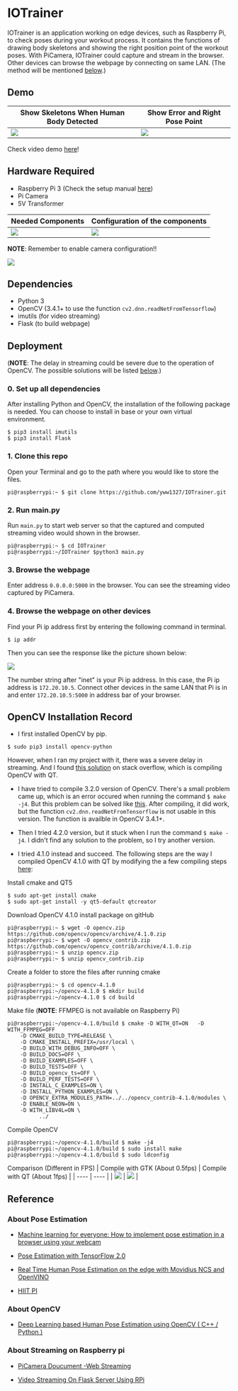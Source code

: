 # IOTrainer
IOTrainer is an application working on edge devices, such as Raspberry Pi, to check poses during your workout process. It contains the functions of drawing body skeletons and showing the right position point of the workout poses. With PiCamera, IOTrainer could capture and stream in the browser. Other devices can browse the webpage by connecting on same LAN. (The method will be mentioned [below](https://github.com/yww1327/IOTrainer#4-browse-the-webpage-on-other-devices).)

## Demo
| Show Skeletons When Human Body Detected | Show Error and Right Pose Point |
| ---- | ---- |
| ![](https://github.com/yww1327/IOTrainer/blob/main/readme/skeletons.png) | ![](https://github.com/yww1327/IOTrainer/blob/main/readme/error.png) |

Check video demo [here](google.com)!

## Hardware Required
* Raspberry Pi 3 (Check the setup manual [here](https://github.com/yww1327/IOTrainer/blob/main/readme/setupManual.pdf))
* Pi Camera
* 5V Transformer

| Needed Components | Configuration of the components |
| ---- | ---- |
| ![](https://github.com/yww1327/IOTrainer/blob/main/readme/neededHardware.jpg) | ![](https://github.com/yww1327/IOTrainer/blob/main/readme/hardwardConfig.jpg) | 

**NOTE**: Remember to enable camera configuration!!
 
![](https://github.com/yww1327/IOTrainer/blob/main/readme/cameraConfigSetup.png)

## Dependencies
* Python 3
* OpenCV (3.4.1+ to use the function ```cv2.dnn.readNetFromTensorflow```)
* imutils (for video streaming)
* Flask (to build webpage)

## Deployment
(**NOTE**: The delay in streaming could be severe due to the operation of OpenCV. The possible solutions will be listed [below](https://github.com/yww1327/IOTrainer#opencv-installation-record).)


### 0. Set up all dependencies

After installing Python and OpenCV, the installation of the following package is needed. You can choose to install in base or your own virtual environment.
```
$ pip3 install imutils
$ pip3 install Flask
```

### 1. Clone this repo

Open your Terminal and go to the path where you would like to store the files.
```
pi@raspberrypi:~ $ git clone https://github.com/yww1327/IOTrainer.git
``` 
### 2. Run main.py

Run ```main.py``` to start web server so that the captured and computed streaming video would shown in the browser.
```
pi@raspberrypi:~ $ cd IOTrainer
pi@raspberrypi:~/IOTrainer $python3 main.py
```

### 3. Browse the webpage

Enter address ```0.0.0.0:5000``` in the browser. You can see the streaming video captured by PiCamera.

### 4. Browse the webpage on other devices

Find your Pi ip address first by entering the following command in terminal.
```
$ ip addr
```
Then you can see the response like the picture shown below:

![](https://github.com/yww1327/IOTrainer/blob/main/readme/ip_addr.PNG)

The number string after "inet" is your Pi ip address. In this case, the Pi ip address is ```172.20.10.5```.
Connect other devices in the same LAN that Pi is in and enter ```172.20.10.5:5000``` in address bar of your browser.

## OpenCV Installation Record
* I first installed OpenCV by pip.
```
$ sudo pip3 install opencv-python
```
However, when I ran my project with it, there was a severe delay in streaming. And I found [this solution](https://stackoverflow.com/questions/34276070/why-compile-opencv-with-qt) on stack overflow, which is compiling OpenCV with QT.

* I have tried to compile 3.2.0 version of OpenCV. There's a small problem came up, which is an error occured when running the command ```$ make -j4```. But this problem can be solved like [this](https://blog.csdn.net/qq_44357371/article/details/105966714). After compiling, it did work, but the function ```cv2.dnn.readNetFromTensorflow``` is not usable in this version. The function is availble in OpenCV 3.4.1+.

* Then I tried 4.2.0 version, but it stuck when I run the command ```$ make -j4```. I didn't find any solution to the problem, so I try another version.

* I tried 4.1.0 instead and succeed. The following steps are the way I compiled OpenCV 4.1.0 with QT by modifying the a few compiling steps [here](https://nancyyluu.blogspot.com/2017/12/raspberry-pi-opencvcontrib.html?fbclid=IwAR04es5w9Q44z1S-1ftq1_eWM-9EyT41oP0b8DH991P_87MF0ddEbGxG9PY):

Install cmake and QT5
```
$ sudo apt-get install cmake
$ sudo apt-get install -y qt5-default qtcreator
```

Download OpenCV 4.1.0 install package on gitHub
```
pi@raspberrypi:~ $ wget -O opencv.zip https://github.com/opencv/opencv/archive/4.1.0.zip
pi@raspberrypi:~ $ wget -O opencv_contrib.zip https://github.com/opencv/opencv_contrib/archive/4.1.0.zip
pi@raspberrypi:~ $ unzip opencv.zip
pi@raspberrypi:~ $ unzip opencv_contrib.zip
```

Create a folder to store the files after running cmake
```
pi@raspberrypi:~ $ cd opencv-4.1.0
pi@raspberrypi:~/opencv-4.1.0 $ mkdir build
pi@raspberrypi:~/opencv-4.1.0 $ cd build
```

Make file (**NOTE**: FFMPEG is not available on Raspberry Pi)
```
pi@raspberrypi:~/opencv-4.1.0/build $ cmake -D WITH_QT=ON	-D WITH_FFMPEG=OFF 
	-D CMAKE_BUILD_TYPE=RELEASE \
	-D CMAKE_INSTALL_PREFIX=/usr/local \
	-D BUILD_WITH_DEBUG_INFO=OFF \
	-D BUILD_DOCS=OFF \
	-D BUILD_EXAMPLES=OFF \
	-D BUILD_TESTS=OFF \
	-D BUILD_opencv_ts=OFF \
	-D BUILD_PERF_TESTS=OFF \
	-D INSTALL_C_EXAMPLES=ON \
	-D INSTALL_PYTHON_EXAMPLES=ON \
	-D OPENCV_EXTRA_MODULES_PATH=../../opencv_contrib-4.1.0/modules \
	-D ENABLE_NEON=ON \
	-D WITH_LIBV4L=ON \
	      ../
```

Compile OpenCV
```
pi@raspberrypi:~/opencv-4.1.0/build $ make -j4
pi@raspberrypi:~/opencv-4.1.0/build $ sudo install make
pi@raspberrypi:~/opencv-4.1.0/build $ sudo ldconfig
```

Comparison (Different in FPS)
| Compile with GTK (About 0.5fps) | Compile with QT (About 1fps) |
| ---- | ---- |
| ![](https://github.com/yww1327/IOTrainer/blob/main/readme/OpenCVwithGTK.gif) | ![](https://github.com/yww1327/IOTrainer/blob/main/readme/OpenCVwithQT.gif) |

## Reference
### About Pose Estimation

* [Machine learning for everyone: How to implement pose estimation in a browser using your webcam](https://thenextweb.com/syndication/2020/02/01/machine-learning-for-everyone-how-to-implement-pose-estimation-in-a-browser-using-your-webcam/)

* [Pose Estimation with TensorFlow 2.0](https://medium.com/@gsethi2409/pose-estimation-with-tensorflow-2-0-a51162c095ba)

* [Real Time Human Pose Estimation on the edge with Movidius NCS and OpenVINO](https://medium.com/@oviyum/real-time-human-pose-estimation-on-the-edge-with-movidius-ncs-and-openvino-ac3b13536)

* [HIIT PI](https://github.com/jingw222/hiitpi)

### About OpenCV

* [Deep Learning based Human Pose Estimation using OpenCV ( C++ / Python )](https://www.learnopencv.com/deep-learning-based-human-pose-estimation-using-opencv-cpp-python/)

### About Streaming on Raspberry pi

* [PiCamera Doucument -Web Streaming](https://picamera.readthedocs.io/en/latest/recipes2.html#web-streaming)

* [Video Streaming On Flask Server Using RPi](https://www.hackster.io/ruchir1674/video-streaming-on-flask-server-using-rpi-ef3d75)
